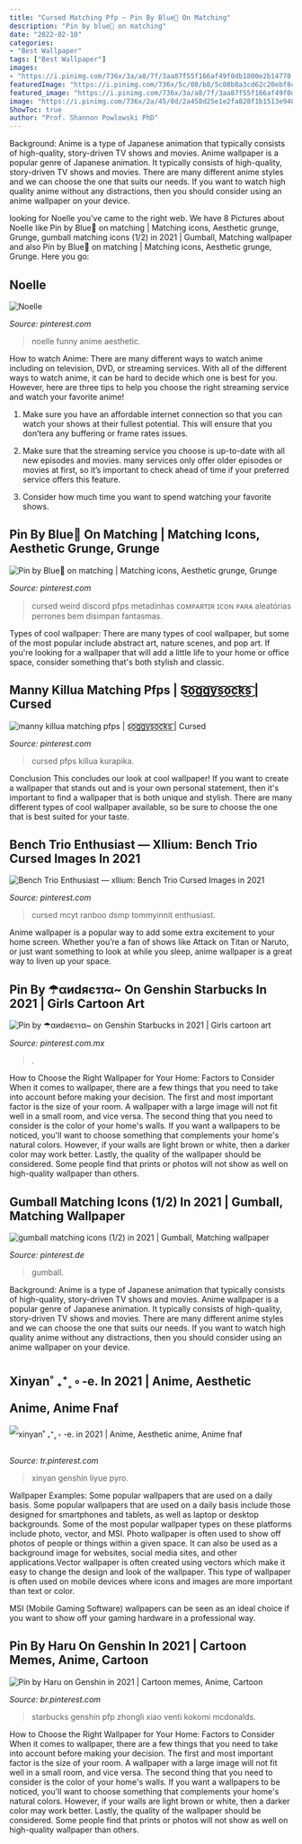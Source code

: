 ```yaml
---
title: "Cursed Matching Pfp ~ Pin By Blue💙 On Matching"
description: "Pin by blue💙 on matching"
date: "2022-02-10"
categories:
- "Best Wallpaper"
tags: ["Best Wallpaper"]
images:
- "https://i.pinimg.com/736x/3a/a8/7f/3aa87f55f166af49f0db1800e2b14770.jpg"
featuredImage: "https://i.pinimg.com/736x/5c/08/b8/5c08b8a3cd62c20ebf8c9f9905885ab3.jpg"
featured_image: "https://i.pinimg.com/736x/3a/a8/7f/3aa87f55f166af49f0db1800e2b14770.jpg"
image: "https://i.pinimg.com/736x/2a/45/8d/2a458d25e1e2fa828f1b1513e948bddc.jpg"
ShowToc: true
author: "Prof. Shannon Powlowski PhD"
---
```



Background: Anime is a type of Japanese animation that typically consists of high-quality, story-driven TV shows and movies.
Anime wallpaper is a popular genre of Japanese animation. It typically consists of high-quality, story-driven TV shows and movies. There are many different anime styles and we can choose the one that suits our needs. If you want to watch high quality anime without any distractions, then you should consider using an anime wallpaper on your device.

	

		
looking for Noelle you've came to the right web. We have 8 Pictures about Noelle like Pin by Blue💙 on matching | Matching icons, Aesthetic grunge, Grunge, gumball matching icons (1/2) in 2021 | Gumball, Matching wallpaper and also Pin by Blue💙 on matching | Matching icons, Aesthetic grunge, Grunge. Here you go:
		
    
## Noelle

<img loading=lazy src="https://i.pinimg.com/736x/71/09/5d/71095d7bc21f1b2e77e546ce92c4d8e4.jpg" onerror="this.onerror=null;this.src='https://tse4.mm.bing.net/th?id=OIP.NlIQY3DAk1EQSw3jMgyTIwHaHU&amp;pid=15.1';" alt="Noelle">

_Source: pinterest.com_

>noelle funny anime aesthetic. 

	

How to watch Anime: There are many different ways to watch anime including on television, DVD, or streaming services.
With all of the different ways to watch anime, it can be hard to decide which one is best for you. However, here are three tips to help you choose the right streaming service and watch your favorite anime!
1. Make sure you have an affordable internet connection so that you can watch your shows at their fullest potential. This will ensure that you don’tera any buffering or frame rates issues.

2. Make sure that the streaming service you choose is up-to-date with all new episodes and movies. many services only offer older episodes or movies at first, so it’s important to check ahead of time if your preferred service offers this feature.

3. Consider how much time you want to spend watching your favorite shows.

    
## Pin By Blue💙 On Matching | Matching Icons, Aesthetic Grunge, Grunge

<img loading=lazy src="https://i.pinimg.com/736x/3a/a8/7f/3aa87f55f166af49f0db1800e2b14770.jpg" onerror="this.onerror=null;this.src='https://tse4.mm.bing.net/th?id=OIP.KjcWEO50aMot3BXK3j-cfAHaHP&amp;pid=15.1';" alt="Pin by Blue💙 on matching | Matching icons, Aesthetic grunge, Grunge">

_Source: pinterest.com_

>cursed weird discord pfps metadinhas ᴄᴏᴍᴘᴀʀᴛɪʀ ɪᴄᴏɴ ᴘᴀʀᴀ aleatórias perrones bem disimpan fantasmas. 

	

Types of cool wallpaper:
There are many types of cool wallpaper, but some of the most popular include abstract art, nature scenes, and pop art. If you're looking for a wallpaper that will add a little life to your home or office space, consider something that's both stylish and classic.

    
## Manny Killua Matching Pfps | S͜͡o͜͡g͜͡g͜͡y͜͡s͜͡o͜͡c͜͡k͜͡s͜͡ | Cursed

<img loading=lazy src="https://i.pinimg.com/originals/05/31/8d/05318d7a936b02613cb846aeea9d638c.jpg" onerror="this.onerror=null;this.src='https://tse1.mm.bing.net/th?id=OIP.KRj9oi-O3zbRc_lv_3Sm9AHaHa&amp;pid=15.1';" alt="manny killua matching pfps | s͜͡o͜͡g͜͡g͜͡y͜͡s͜͡o͜͡c͜͡k͜͡s͜͡ | Cursed">

_Source: pinterest.com_

>cursed pfps killua kurapika. 

	

Conclusion
This concludes our look at cool wallpaper! If you want to create a wallpaper that stands out and is your own personal statement, then it's important to find a wallpaper that is both unique and stylish. There are many different types of cool wallpaper available, so be sure to choose the one that is best suited for your taste.

    
## Bench Trio Enthusiast — Xllium: Bench Trio Cursed Images In 2021

<img loading=lazy src="https://i.pinimg.com/736x/b4/d9/d8/b4d9d883f3f6ecac5647d200b93e0073.jpg" onerror="this.onerror=null;this.src='https://tse1.mm.bing.net/th?id=OIP.LO1ha9QvbHW-KLrIVfJrzgHaHK&amp;pid=15.1';" alt="Bench Trio Enthusiast — xllium: Bench Trio Cursed Images in 2021">

_Source: pinterest.com_

>cursed mcyt ranboo dsmp tommyinnit enthusiast. 

	

Anime wallpaper is a popular way to add some extra excitement to your home screen. Whether you’re a fan of shows like Attack on Titan or Naruto, or just want something to look at while you sleep, anime wallpaper is a great way to liven up your space.

    
## Pin By ☂αиdяєรรα~ On Genshin Starbucks In 2021 | Girls Cartoon Art

<img loading=lazy src="https://i.pinimg.com/736x/59/91/01/599101dfc6e3eb4add33cf4cb22ef014.jpg" onerror="this.onerror=null;this.src='https://tse4.mm.bing.net/th?id=OIP.mTsb8ZeTFNvTejXNP6mycgAAAA&amp;pid=15.1';" alt="Pin by ☂αиdяєรรα~ on Genshin Starbucks in 2021 | Girls cartoon art">

_Source: pinterest.com.mx_

>. 

	

How to Choose the Right Wallpaper for Your Home: Factors to Consider
When it comes to wallpaper, there are a few things that you need to take into account before making your decision. The first and most important factor is the size of your room. A wallpaper with a large image will not fit well in a small room, and vice versa. 
The second thing that you need to consider is the color of your home's walls. If you want a wallpapers to be noticed, you'll want to choose something that complements your home's natural colors. However, if your walls are light brown or white, then a darker color may work better. 
Lastly, the quality of the wallpaper should be considered. Some people find that prints or photos will not show as well on high-quality wallpaper than others.

    
## Gumball Matching Icons (1/2) In 2021 | Gumball, Matching Wallpaper

<img loading=lazy src="https://i.pinimg.com/736x/2a/45/8d/2a458d25e1e2fa828f1b1513e948bddc.jpg" onerror="this.onerror=null;this.src='https://tse4.mm.bing.net/th?id=OIP.2-7WEZdOSuA6Dq4ld8YMJgAAAA&amp;pid=15.1';" alt="gumball matching icons (1/2) in 2021 | Gumball, Matching wallpaper">

_Source: pinterest.de_

>gumball. 

	

Background: Anime is a type of Japanese animation that typically consists of high-quality, story-driven TV shows and movies.
Anime wallpaper is a popular genre of Japanese animation. It typically consists of high-quality, story-driven TV shows and movies. There are many different anime styles and we can choose the one that suits our needs. If you want to watch high quality anime without any distractions, then you should consider using an anime wallpaper on your device.

    
## Xinyan˚ ₊⁺˳ ༚ -e. In 2021 | Anime, Aesthetic Anime, Anime Fnaf

<img loading=lazy src="https://i.pinimg.com/736x/b5/e4/87/b5e487b626db28acbab7d11b661ca9f4.jpg" onerror="this.onerror=null;this.src='https://tse1.mm.bing.net/th?id=OIP.Yz8Fie6Twn8zNR3l36eORwAAAA&amp;pid=15.1';" alt="xinyan˚ ₊⁺˳ ༚ -e. in 2021 | Anime, Aesthetic anime, Anime fnaf">

_Source: tr.pinterest.com_

>xinyan genshin liyue pyro. 

	

Wallpaper Examples: Some popular wallpapers that are used on a daily basis.
Some popular wallpapers that are used on a daily basis include those designed for smartphones and tablets, as well as laptop or desktop backgrounds. Some of the most popular wallpaper types on these platforms include photo, vector, and MSI. 
Photo wallpaper is often used to show off photos of people or things within a given space. It can also be used as a background image for websites, social media sites, and other applications.Vector wallpaper is often created using vectors which make it easy to change the design and look of the wallpaper. This type of wallpaper is often used on mobile devices where icons and images are more important than text or color. 

MSI (Mobile Gaming Software) wallpapers can be seen as an ideal choice if you want to show off your gaming hardware in a professional way.

    
## Pin By Haru On Genshin In 2021 | Cartoon Memes, Anime, Cartoon

<img loading=lazy src="https://i.pinimg.com/736x/5c/08/b8/5c08b8a3cd62c20ebf8c9f9905885ab3.jpg" onerror="this.onerror=null;this.src='https://tse1.mm.bing.net/th?id=OIP.KVtrDOnDAupItCuSJHhxqgHaE8&amp;pid=15.1';" alt="Pin by Haru on Genshin in 2021 | Cartoon memes, Anime, Cartoon">

_Source: br.pinterest.com_

>starbucks genshin pfp zhongli xiao venti kokomi mcdonalds. 

	

How to Choose the Right Wallpaper for Your Home: Factors to Consider
When it comes to wallpaper, there are a few things that you need to take into account before making your decision. The first and most important factor is the size of your room. A wallpaper with a large image will not fit well in a small room, and vice versa. 
The second thing that you need to consider is the color of your home's walls. If you want a wallpapers to be noticed, you'll want to choose something that complements your home's natural colors. However, if your walls are light brown or white, then a darker color may work better. 
Lastly, the quality of the wallpaper should be considered. Some people find that prints or photos will not show as well on high-quality wallpaper than others.

